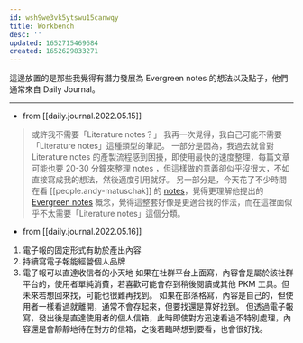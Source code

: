 ```yaml
---
id: wsh9we3vk5ytswu15canwqy
title: Workbench
desc: ''
updated: 1652715469684
created: 1652629833271
---
```


這邊放置的是那些我覺得有潛力發展為 Evergreen notes 的想法以及點子，他們通常來自 Daily Journal。

---


- from [[daily.journal.2022.05.15]]
> 或許我不需要「Literature notes？」
> 我再一次覺得，我自己可能不需要「Literature notes」這種類型的筆記。
> 一部分是因為，我過去就曾對 Literature notes 的產製流程感到困擾，即使用最快的速度整理，每篇文章可能也要 20-30 分鐘來整理 notes ，但這樣做的意義卻似乎沒很大，不如直接寫成我的想法，然後適度引用就好。
> 另一部分是，今天花了不少時間在看 [[people.andy-matuschak]] 的 [notes](https://notes.andymatuschak.org/)，覺得更理解他提出的 [Evergreen notes](https://notes.andymatuschak.org/z4SDCZQeRo4xFEQ8H4qrSqd68ucpgE6LU155C) 概念，覺得這整套好像是更適合我的作法，而在這裡面似乎不太需要「Literature notes」這個分類。

- from [[daily.journal.2022.05.16]]
1. 電子報的固定形式有助於產出內容
2. 持續寫電子報能經營個人品牌
3. 電子報可以直達收信者的小天地 
如果在社群平台上面寫，內容會是屬於該社群平台的，使用者單純消費，若喜歡可能會存到稍後閱讀或其他 PKM 工具。但未來若想回來找，可能也很難再找到。
如果在部落格寫，內容是自己的，但使用者一樣看過就離開，通常不會存起來，但要找還是算好找到。
但透過電子報寫，發出後是直達使用者的個人信箱，此時即使對方迅速看過不特別處理，內容還是會靜靜地待在對方的信箱，之後若臨時想到要看，也會很好找。
